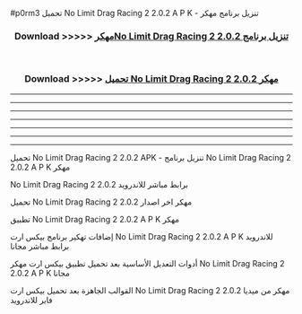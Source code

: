 #p0rm3 تحميل No Limit Drag Racing 2 2.0.2  A P K - تنزيل برنامج مهكر



<div align="center">
<h3>Download >>>>> <a href="https://runaway1.web.app/?sq=No Limit Drag Racing 2 2.0.2 ">مهكرNo Limit Drag Racing 2 2.0.2  تنزيل برنامج</a></h3><br>

<h3>Download >>>>> <a href="https://runaway1.web.app/?sq=No Limit Drag Racing 2 2.0.2 ">تحميل No Limit Drag Racing 2 2.0.2  مهكر</a></h3>
</div>


----------------------------------------------------------

----------------------------------------------------------

----------------------------------------------------------

----------------------------------------------------------

----------------------------------------------------------

----------------------------------------------------------

----------------------------------------------------------

تحميل No Limit Drag Racing 2 2.0.2  APK - تنزيل برنامج No Limit Drag Racing 2 2.0.2  A P K مهكر

No Limit Drag Racing 2 2.0.2  برابط مباشر للاندرويد

تحميل No Limit Drag Racing 2 2.0.2  مهكر اخر اصدار

تطبيق No Limit Drag Racing 2 2.0.2  A P K مهكر

إضافات تهكير برنامج بيكس ارت No Limit Drag Racing 2 2.0.2  A P K للاندرويد برابط مباشر مجانا

أدوات التعديل الأساسية بعد تحميل تطبيق بيكس ارت مهكر No Limit Drag Racing 2 2.0.2  A P K مجانا

القوالب الجاهزة بعد تحميل بيكس ارت No Limit Drag Racing 2 2.0.2  مهكر من ميديا فاير للاندرويد


